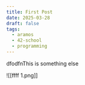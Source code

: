 ```yaml
---
title: First Post
date: 2025-03-28
draft: false
tags:
  - aramos
  - 42-school
  - programming
---
```

dfodfnThis is something else

![[ffff 1.png]]